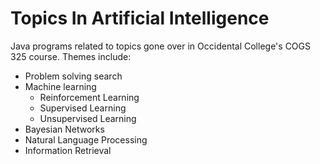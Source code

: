 # Topics In Artificial Intelligence
Java programs related to topics gone over in Occidental College's COGS 325 course. Themes include:
* Problem solving search
* Machine learning
  * Reinforcement Learning
  * Supervised Learning
  * Unsupervised Learning
* Bayesian Networks
* Natural Language Processing
* Information Retrieval 
